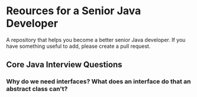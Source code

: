 # Reources for a Senior Java Developer
A repository that helps you become a better senior Java developer.
If you have something useful to add, please create a pull request.

## Core Java Interview Questions
### Why do we need interfaces? What does an interface do that an abstract class can't?
